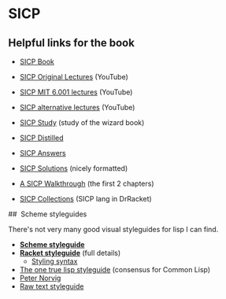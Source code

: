 # SICP

## Helpful links for the book

- [SICP Book](https://sarabander.github.io/sicp/html/index.xhtml)
- [SICP Original Lectures](https://www.youtube.com/playlist?list=PL8FE88AA54363BC46) (YouTube)
- [SICP MIT 6.001 lectures](https://www.youtube.com/playlist?list=PL7BcsI5ueSNFPCEisbaoQ0kXIDX9rR5FF) (YouTube)
- [SICP alternative lectures](https://www.youtube.com/watch?v=oA-FdE3KV88&list=PLVFrD1dmDdvdvWFK8brOVNL7bKHpE-9w0) (YouTube)

- [SICP Study](https://github.com/mk12/sicp) (study of the wizard book)
- [SICP Distilled](https://www.sicpdistilled.com)
- [SICP Answers](http://community.schemewiki.org/?SICP-Solutions)
- [SICP Solutions](https://sicp-solutions.net) (nicely formatted)
- [A SICP Walkthrough](https://mngu2382.github.io/sicp/) (the first 2 chapters)
- [SICP Collections](https://docs.racket-lang.org/sicp-manual/index.html) (SICP lang in DrRacket)

##  Scheme styleguides

There's not very many good visual styleguides for lisp I can find.

- **[Scheme styleguide](http://community.schemewiki.org/?scheme-style)**
- **[Racket styleguide](https://docs.racket-lang.org/style/index.html)** (full details)
    - [Styling syntax](https://docs.racket-lang.org/style/Units_of_Code.html)
- [The one true lisp styleguide](https://github.com/foxsae/The-One-True-Lisp-Style-Guide) (consensus for Common Lisp)
- [Peter Norvig](https://www.cs.umd.edu/~nau/cmsc421/norvig-lisp-style.pdf)
- [Raw text styleguide](http://mumble.net/~campbell/scheme/style.txt)
